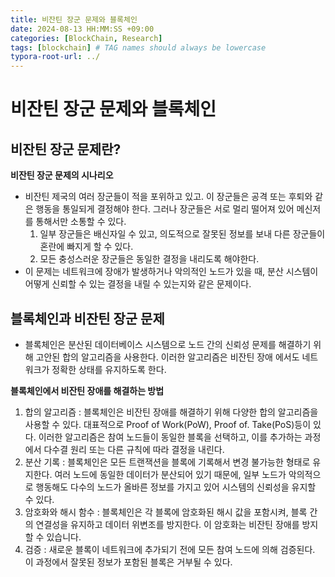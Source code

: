 ```yaml
---
title: 비잔틴 장군 문제와 블록체인 
date: 2024-08-13 HH:MM:SS +09:00
categories: [BlockChain, Research]
tags: [blockchain] # TAG names should always be lowercase
typora-root-url: ../
---
```




#  비잔틴 장군 문제와 블록체인



## 비잔틴 장군 문제란?

**비잔틴 장군 문제의 시나리오**

- 비잔틴 제국의 여러 장군들이 적을 포위하고 있고. 이 장군들은 공격 또는 후퇴와 같은 행동을 통일되게 결정해야 한다. 그러나 장군들은 서로 멀리 떨어져 있어 메신저를 통해서만 소통할 수 있다. 
  1. 일부 장군들은 배신자일 수 있고, 의도적으로 잘못된 정보를 보내 다른 장군들이 혼란에 빠지게 할 수 있다. 
  2. 모든 충성스러운 장군들은 동일한 결정을 내리도록 해야한다. 
- 이 문제는 네트워크에 장애가 발생하거나 악의적인 노드가 있을 때, 분산 시스템이 어떻게 신뢰할 수 있는 결정을 내릴 수 있는지와 같은 문제이다. 



##  블록체인과 비잔틴 장군 문제

- 블록체인은 분산된 데이터베이스 시스템으로 노드 간의 신뢰성 문제를 해결하기 위해 고안된 합의 알고리즘을 사용한다. 이러한 알고리즘은 비잔틴 장애 에서도 네트워크가 정확한 상태를 유지하도록 한다. 

**블록체인에서 비잔틴 장애를 해결하는 방법**

1. 합의 알고리즘 : 블록체인은 비잔틴 장애를 해결하기 위해 다양한 합의 알고리즘을 사용할 수 있다. 대표적으로 Proof of Work(PoW), Proof of. Take(PoS)등이 있다. 이러한 알고리즘은 참여 노드들이 동일한 블록을 선택하고, 이를 추가하는 과정에서 다수결 원리 또는 다른 규칙에 따라 결정을 내린다.
2. 분산 기록 : 블록체인은 모든 트랜잭션을 블록에 기록해서 변경 불가능한 형태로 유지한다. 여러 노드에 동일한 데이터가 분산되어 있기 때문에, 일부 노드가 악의적으로 행동해도 다수의 노드가 올바른 정보를 가지고 있어 시스템의 신뢰성을 유지할 수 있다.
3. 암호화와 해시 함수 : 블록체인은 각 블록에 암호화된 해시 값을 포함시켜, 블록 간의 연결성을 유지하고 데이터 위변조를 방지한다. 이 암호화는 비잔틴 장애를 방지할 수 있습니다. 
4. 검증 : 새로운 블록이 네트워크에 추가되기 전에 모든 참여 노드에 의해 검증된다. 이 과정에서 잘못된 정보가 포함된 블록은 거부될 수 있다. 
